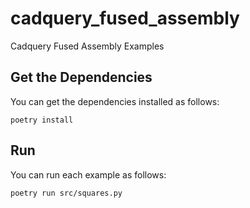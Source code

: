 # cadquery_fused_assembly

Cadquery Fused Assembly Examples

## Get the Dependencies

You can get the dependencies installed as follows:

```
poetry install
```

## Run

You can run each example as follows:

```
poetry run src/squares.py
```
